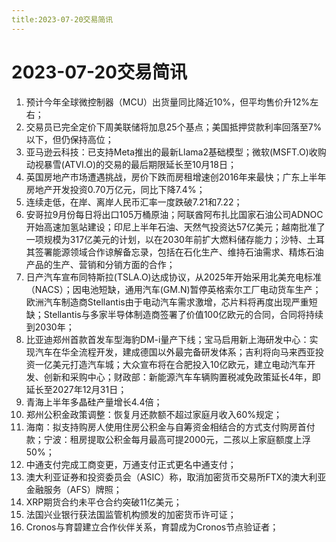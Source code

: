 ```yaml
---
title:2023-07-20交易简讯
---
```

# 2023-07-20交易简讯
1. 预计今年全球微控制器（MCU）出货量同比降近10%，但平均售价升12%左右；
2. 交易员已完全定价下周美联储将加息25个基点；美国抵押贷款利率回落至7%以下，但仍保持高位；
3. 亚马逊云科技：已支持Meta推出的最新Llama2基础模型；微软(MSFT.O)收购动视暴雪(ATVI.O)的交易的最后期限延长至10月18日；
4. 英国房地产市场遭遇挑战，房价下跌而房租增速创2016年来最快；广东上半年房地产开发投资0.70万亿元，同比下降7.4%；
5. 连续走低，在岸、离岸人民币汇率一度跌破7.21和7.22；
6. 安哥拉9月份每日将出口105万桶原油；阿联酋阿布扎比国家石油公司ADNOC开始高速加氢站建设；印尼上半年石油、天然气投资达57亿美元；越南批准了一项规模为317亿美元的计划，以在2030年前扩大燃料储存能力；沙特、土耳其签署能源领域合作谅解备忘录，包括在石化生产、维持石油需求、精炼石油产品的生产、营销和分销方面的合作；
7. 日产汽车宣布同特斯拉(TSLA.O)达成协议，从2025年开始采用北美充电标准（NACS）；因电池短缺，通用汽车(GM.N)暂停英格索尔工厂电动货车生产；欧洲汽车制造商Stellantis由于电动汽车需求激增，芯片料将再度出现严重短缺；Stellantis与多家半导体制造商签署了价值100亿欧元的合同，合同将持续到2030年；
8. 比亚迪郑州首款首发车型海豹DM-i量产下线；宝马启用新上海研发中心：实现汽车在华全流程开发，建成德国以外最完备研发体系；吉利将向马来西亚投资一亿美元打造汽车城；大众宣布将在合肥投入10亿欧元，建立电动汽车开发、创新和采购中心；财政部：新能源汽车车辆购置税减免政策延长4年，即延长至2027年12月31日；
9. 青海上半年多晶硅产量增长4.4倍；
10. 郑州公积金政策调整：恢复月还款额不超过家庭月收入60%规定；
11. 海南：拟支持购房人使用住房公积金与自筹资金相结合的方式支付购房首付款；宁波：租房提取公积金每月最高可提2000元，二孩以上家庭额度上浮50%；
12. 中通支付完成工商变更，万通支付正式更名中通支付；
13. 澳大利亚证券和投资委员会（ASIC）称，取消加密货币交易所FTX的澳大利亚金融服务（AFS）牌照；
14. XRP期货合约未平仓合约突破11亿美元；
15. 法国兴业银行获法国监管机构颁发的加密货币许可证；
16. Cronos与育碧建立合作伙伴关系，育碧成为Cronos节点验证者；